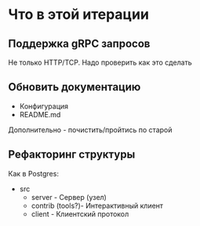 # Что в этой итерации

## Поддержка gRPC запросов

Не только HTTP/TCP.
Надо проверить как это сделать

## Обновить документацию

- Конфигурация
- README.md

Дополнительно - почистить/пройтись по старой

## Рефакторинг структуры

Как в Postgres:

- src
    - server - Сервер (узел)
    - contrib (tools?)- Интерактивный клиент
    - client - Клиентский протокол

